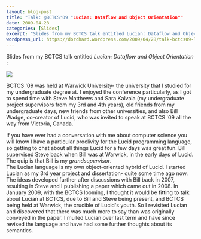 ```yaml
---
layout: blog-post
title: "Talk: @BCTCS'09 "Lucian: Dataflow and Object Orientation""
date: 2009-04-28
categories: [Slides]
excerpt: "Slides from my BCTCS talk entitled Lucian: Dataflow and Object Orientation: BCTCS '09 was held at Warwick University- the university that I studied for my undergraduate degree at. I enjoyed the conference particularly, as I got to spend time with Steve Matthews and Sara Kalvala (my undergraduate project supervisors from..."
wordpress_url: https://dorchard.wordpress.com/2009/04/28/talk-bctcs09-lucian-dataflow-and-object-orientation/
---
```


Slides from my BCTCS talk entitled _Lucian: Dataflow and Object Orientation_ : 

[![](http://dorchard.g615.co.uk/content/lucian-bctcs09-dorchard.png)](http://www.cl.cam.ac.uk/~dao29/talks/lucian-bctcs09-dorchard.pdf)

BCTCS '09 was held at Warwick University- the university that I studied for my undergraduate degree at. I enjoyed the conference particularly, as I got to spend time with Steve Matthews and Sara Kalvala (my undergraduate project supervisors from my 3rd and 4th years), old friends from my undergraduate days, new friends from other universities, and also Bill Wadge, co-creator of Lucid, who was invited to speak at BCTCS '09 all the way from Victoria, Canada.

If you have ever had a conversation with me about computer science you will know I have a particular proclivity for the Lucid programming language, so getting to chat about all things Lucid for a few days was great fun. Bill supervised Steve back when Bill was at Warwick, in the early days of Lucid. The quip is that Bill is my _grandsupervisor_.   
The Lucian language is my own object-oriented hybrid of Lucid. I started Lucian as my 3rd year project and dissertation- quite some time ago now. The ideas developed further after discussions with Bill back in 2007, resulting in Steve and I publishing a paper which came out in 2008. In January 2009, with the BCTCS looming, I thought it would be fitting to talk about Lucian at BCTCS, due to Bill and Steve being present, and BCTCS being held at Warwick, the crucible of Lucid's youth. So I revisited Lucian and discovered that there was much more to say than was originally conveyed in the paper. I mulled Lucian over last term and have since revised the language and have had some further thoughts about its semantics. 
